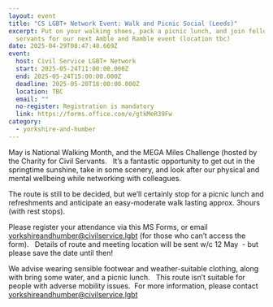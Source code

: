 ```yaml
---
layout: event
title: "CS LGBT+ Network Event: Walk and Picnic Social (Leeds)"
excerpt: Put on your walking shoes, pack a picnic lunch, and join fellow civil
  servants for our next Amble and Ramble event (location tbc)
date: 2025-04-29T08:47:40.669Z
event:
  host: Civil Service LGBT+ Network
  start: 2025-05-24T11:00:00.000Z
  end: 2025-05-24T15:00:00.000Z
  deadline: 2025-05-20T18:00:00.000Z
  location: TBC
  email: ""
  no-register: Registration is mandatory
  link: https://forms.office.com/e/gtkMeR39Fw
category:
  - yorkshire-and-humber
---
```

May is National Walking Month, and the MEGA Miles Challenge (hosted by the Charity for Civil Servants.   It’s a fantastic opportunity to get out in the springtime sunshine, take in some scenery, and look after our physical and mental wellbeing while networking with colleagues. 

The route is still to be decided, but we’ll certainly stop for a picnic lunch and refreshments and anticipate an easy-moderate walk lasting approx. 3hours (with rest stops). 

Please register your attendance via this MS Forms, or email [yorkshireandhumber@civilservice.lgbt](mailto:yorkshireandhumber@civilservice.lgbt) (for those who can’t access the form).   Details of route and meeting location will be sent w/c 12 May  - but please save the date until then!

We advise wearing sensible footwear and weather-suitable clothing, along with bring some water, and a picnic lunch.   This route isn’t suitable for people with adverse mobility issues.  For more information, please contact [yorkshireandhumber@civilservice,lgbt](mailto:yorkshireandhumber@civilservice,lgbt)